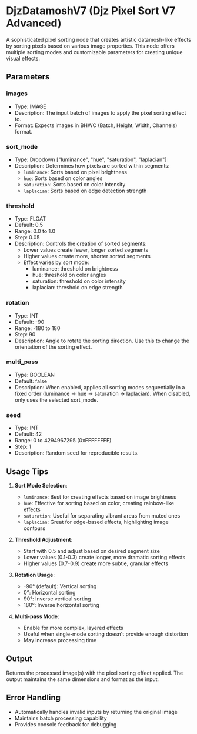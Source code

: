 # DjzDatamoshV7 (Djz Pixel Sort V7 Advanced)

A sophisticated pixel sorting node that creates artistic datamosh-like effects by sorting pixels based on various image properties. This node offers multiple sorting modes and customizable parameters for creating unique visual effects.

## Parameters

### images
- Type: IMAGE
- Description: The input batch of images to apply the pixel sorting effect to.
- Format: Expects images in BHWC (Batch, Height, Width, Channels) format.

### sort_mode
- Type: Dropdown ["luminance", "hue", "saturation", "laplacian"]
- Description: Determines how pixels are sorted within segments:
  - `luminance`: Sorts based on pixel brightness
  - `hue`: Sorts based on color angles
  - `saturation`: Sorts based on color intensity
  - `laplacian`: Sorts based on edge detection strength

### threshold
- Type: FLOAT
- Default: 0.5
- Range: 0.0 to 1.0
- Step: 0.05
- Description: Controls the creation of sorted segments:
  - Lower values create fewer, longer sorted segments
  - Higher values create more, shorter sorted segments
  - Effect varies by sort mode:
    - luminance: threshold on brightness
    - hue: threshold on color angles
    - saturation: threshold on color intensity
    - laplacian: threshold on edge strength

### rotation
- Type: INT
- Default: -90
- Range: -180 to 180
- Step: 90
- Description: Angle to rotate the sorting direction. Use this to change the orientation of the sorting effect.

### multi_pass
- Type: BOOLEAN
- Default: false
- Description: When enabled, applies all sorting modes sequentially in a fixed order (luminance → hue → saturation → laplacian). When disabled, only uses the selected sort_mode.

### seed
- Type: INT
- Default: 42
- Range: 0 to 4294967295 (0xFFFFFFFF)
- Step: 1
- Description: Random seed for reproducible results.

## Usage Tips

1. **Sort Mode Selection**:
   - `luminance`: Best for creating effects based on image brightness
   - `hue`: Effective for sorting based on color, creating rainbow-like effects
   - `saturation`: Useful for separating vibrant areas from muted ones
   - `laplacian`: Great for edge-based effects, highlighting image contours

2. **Threshold Adjustment**:
   - Start with 0.5 and adjust based on desired segment size
   - Lower values (0.1-0.3) create longer, more dramatic sorting effects
   - Higher values (0.7-0.9) create more subtle, granular effects

3. **Rotation Usage**:
   - -90° (default): Vertical sorting
   - 0°: Horizontal sorting
   - 90°: Inverse vertical sorting
   - 180°: Inverse horizontal sorting

4. **Multi-pass Mode**:
   - Enable for more complex, layered effects
   - Useful when single-mode sorting doesn't provide enough distortion
   - May increase processing time

## Output

Returns the processed image(s) with the pixel sorting effect applied. The output maintains the same dimensions and format as the input.

## Error Handling

- Automatically handles invalid inputs by returning the original image
- Maintains batch processing capability
- Provides console feedback for debugging
